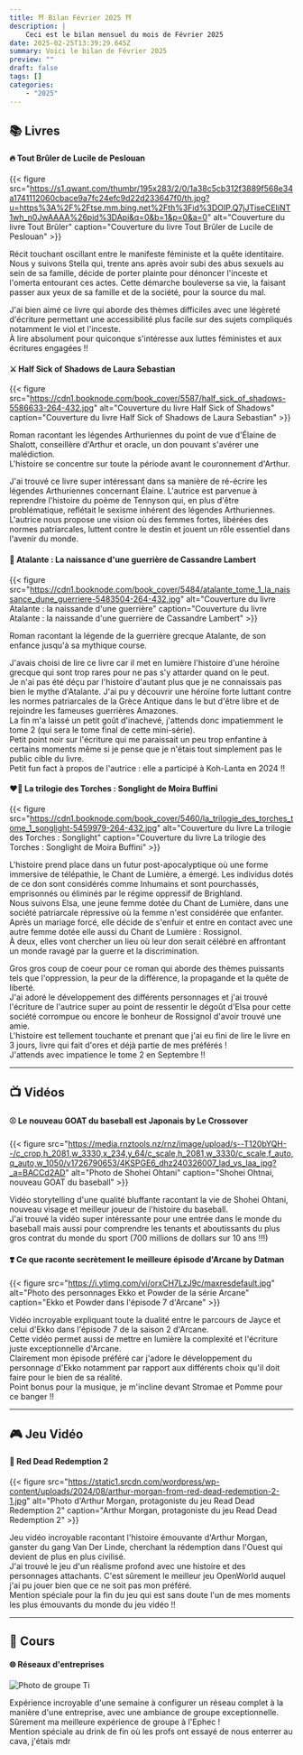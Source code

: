 ```yaml
---
title: ⛩️ Bilan Février 2025 ⛩️
description: |
    Ceci est le bilan mensuel du mois de Février 2025
date: 2025-02-25T13:39:29.645Z
summary: Voici le bilan de Février 2025
preview: ""
draft: false
tags: []
categories:
    - "2025"
---
```



## 📚 Livres
#### 🔥 Tout Brûler de Lucile de Peslouan
{{< figure
    src="https://s1.qwant.com/thumbr/195x283/2/0/1a38c5cb312f3889f568e34a1741112060cbace9a7fc24efc9d22d233647f0/th.jpg?u=https%3A%2F%2Ftse.mm.bing.net%2Fth%3Fid%3DOIP.Q7jJTiseCEIiNT1wh_n0JwAAAA%26pid%3DApi&q=0&b=1&p=0&a=0"
    alt="Couverture du livre Tout Brûler"
    caption="Couverture du livre Tout Brûler de Lucile de Peslouan"
    >}}

Récit touchant oscillant entre le manifeste féministe et la quête identitaire.  
Nous y suivons Stella qui, trente ans après avoir subi des abus sexuels au sein de sa famille, décide de porter plainte pour dénoncer l'inceste et l'omerta entourant ces actes. Cette démarche bouleverse sa vie, la faisant passer aux yeux de sa famille et de la société, pour la source du mal.  

J'ai bien aimé ce livre qui aborde des thèmes difficiles avec une légèreté d'écriture permettant une accessibilité plus facile sur des sujets compliqués notamment le viol et l'inceste.  
À lire absolument pour quiconque s'intéresse aux luttes féministes et aux écritures engagées !! 

#### ⚔️ Half Sick of Shadows de Laura Sebastian
{{< figure
    src="https://cdn1.booknode.com/book_cover/5587/half_sick_of_shadows-5586633-264-432.jpg"
    alt="Couverture du livre Half Sick of Shadows"
    caption="Couverture du livre Half Sick of Shadows de Laura Sebastian"
    >}}

Roman racontant les légendes Arthuriennes du point de vue d'Élaine de Shalott, conseillère d'Arthur et oracle, un don pouvant s'avérer une malédiction.  
L'histoire se concentre sur toute la période avant le couronnement d'Arthur.

J'ai trouvé ce livre super intéressant dans sa manière de ré-écrire les légendes Arthuriennes concernant Élaine. L'autrice est parvenue à reprendre l'histoire du poème de Tennyson qui, en plus d'être problématique, reflétait le sexisme inhérent des légendes Arthuriennes. L'autrice nous propose une vision où des femmes fortes, libérées des normes patriarcales, luttent contre le destin et jouent un rôle essentiel dans l'avenir du monde. 

#### 🏹 Atalante : La naissance d'une guerrière de Cassandre Lambert 
{{< figure
    src="https://cdn1.booknode.com/book_cover/5484/atalante_tome_1_la_naissance_dune_guerriere-5483504-264-432.jpg"
    alt="Couverture du livre Atalante : la naissande d'une guerrière"
    caption="Couverture du livre Atalante : la naissande d'une guerrière de Cassandre Lambert"
    >}}

Roman racontant la légende de la guerrière grecque Atalante, de son enfance jusqu'à sa mythique course.  

J'avais choisi de lire ce livre car il met en lumière l'histoire d'une héroïne grecque qui sont trop rares pour ne pas s'y attarder quand on le peut.  
Je n'ai pas été déçu par l'histoire d'autant plus que je ne connaissais pas bien le mythe d'Atalante. J'ai pu y découvrir une héroïne forte luttant contre les normes patriarcales de la Grèce Antique dans le but d'être libre et de rejoindre les fameuses guerrières Amazones.  
La fin m'a laissé un petit goût d'inachevé, j'attends donc impatiemment le tome 2 (qui sera le tome final de cette mini-série).  
Petit point noir sur l'écriture qui me paraissait un peu trop enfantine à certains moments même si je pense que je n'étais tout simplement pas le public cible du livre.  
Petit fun fact à propos de l'autrice : elle a participé à Koh-Lanta en 2024 !!

#### ❤️‍🔥 La trilogie des Torches : Songlight de Moira Buffini
{{< figure
    src="https://cdn1.booknode.com/book_cover/5460/la_trilogie_des_torches_tome_1_songlight-5459979-264-432.jpg"
    alt="Couverture du livre La trilogie des Torches : Songlight"
    caption="Couverture du livre La trilogie des Torches : Songlight de Moira Buffini"
    >}}

L'histoire prend place dans un futur post-apocalyptique où une forme immersive de télépathie, le Chant de Lumière, a émergé. Les individus dotés de ce don sont considérés comme Inhumains et sont pourchassés, emprisonnés ou éliminés par le régime oppressif de Brighland.  
Nous suivons Elsa, une jeune femme dotée du Chant de Lumière, dans une société patriarcale répressive où la femme n'est considérée que enfanter.  
Après un mariage forcé, elle décide de s'enfuir et entre en contact avec une autre femme dotée elle aussi du Chant de Lumière : Rossignol.  
À deux, elles vont chercher un lieu où leur don serait célébré en affrontant un monde ravagé par la guerre et la discrimination.  

Gros gros coup de coeur pour ce roman qui aborde des thèmes puissants tels que l'oppression, la peur de la différence, la propagande et la quête de liberté.  
J'ai adoré le développement des différents personnages et j'ai trouvé l'écriture de l'autrice super au point de ressentir le dégoût d'Elsa pour cette société corrompue ou encore le bonheur de Rossignol d'avoir trouvé une amie.  
L'histoire est tellement touchante et prenant que j'ai eu fini de lire le livre en 3 jours, livre qui fait d'ores et déjà partie de mes préférés !  
J'attends avec impatience le tome 2 en Septembre !! 

***
## 📺 Vidéos
#### ⚾ Le nouveau GOAT du baseball est Japonais by Le Crossover
{{< figure
    src="https://media.rnztools.nz/rnz/image/upload/s--T120bYQH--/c_crop,h_2081,w_3330,x_234,y_64/c_scale,h_2081,w_3330/c_scale,f_auto,q_auto,w_1050/v1726790653/4KSPGE6_dhz240326007_lad_vs_laa_jpg?_a=BACCd2AD"
    alt="Photo de Shohei Ohtani"
    caption="Shohei Ohtnai, nouveau GOAT du baseball"
    >}}

Vidéo storytelling d'une qualité bluffante racontant la vie de Shohei Ohtani, nouveau visage et meilleur joueur de l'histoire du baseball.  
J'ai trouvé la vidéo super intéressante pour une entrée dans le monde du baseball mais aussi pour comprendre les tenants et aboutissants du plus gros contrat du monde du sport (700 millions de dollars sur 10 ans !!!)

#### ❣️ Ce que raconte secrètement le meilleure épisode d'Arcane by Datman
{{< figure
    src="https://i.ytimg.com/vi/orxCH7LzJ9c/maxresdefault.jpg"
    alt="Photo des personnages Ekko et Powder de la série Arcane"
    caption="Ekko et Powder dans l'épisode 7 d'Arcane"
    >}}

Vidéo incroyable expliquant toute la dualité entre le parcours de Jayce et celui d'Ekko dans l'épisode 7 de la saison 2 d'Arcane.  
Cette vidéo permet aussi de mettre en lumière la complexité et l'écriture juste exceptionnelle d'Arcane.  
Clairement mon épisode préféré car j'adore le développement du personnage d'Ekko notamment par rapport aux différents choix qu'il doit faire pour le bien de sa réalité.  
Point bonus pour la musique, je m'incline devant Stromae et Pomme pour ce banger !!

***
## 🎮 Jeu Vidéo
#### 🤠 Red Dead Redemption 2
{{< figure
    src="https://static1.srcdn.com/wordpress/wp-content/uploads/2024/08/arthur-morgan-from-red-dead-redemption-2-1.jpg"
    alt="Photo d'Arthur Morgan, protagoniste du jeu Read Dead Redemption 2"
    caption="Arthur Morgan, protagoniste du jeu Read Dead Redemption 2"
    >}}

Jeu vidéo incroyable racontant l'histoire émouvante d'Arthur Morgan, ganster du gang Van Der Linde, cherchant la rédemption dans l'Ouest qui devient de plus en plus civilisé.  
J'ai trouvé le jeu d'un réalisme profond avec une histoire et des personnages attachants. C'est sûrement le meilleur jeu OpenWorld auquel j'ai pu jouer bien que ce ne soit pas mon préféré.  
Mention spéciale pour la fin du jeu qui est sans doute l'un de mes moments les plus émouvants du monde du jeu vidéo !!

***
## 🎒 Cours 
#### 🌐 Réseaux d'entreprises
![Photo de groupe Ti](/images/image.png)

Expérience incroyable d'une semaine à configurer un réseau complet à la manière d'une entreprise, avec une ambiance de groupe exceptionnelle.  
Sûrement ma meilleure expérience de groupe à l'Ephec !  
Mention spéciale au drink de fin où les profs ont essayé de nous enterrer au cava, j'étais mdr